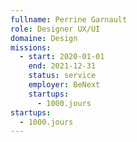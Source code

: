 ```yaml
---
fullname: Perrine Garnault
role: Designer UX/UI
domaine: Design
missions:
  - start: 2020-01-01
    end: 2021-12-31
    status: service
    employer: BeNext
    startups:
      - 1000.jours
startups:
  - 1000.jours
---
```

